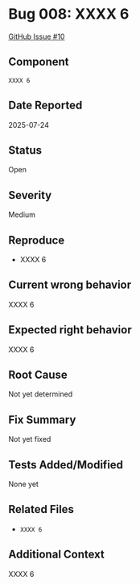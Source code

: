 # Bug 008: XXXX 6

[GitHub Issue #10](https://github.com/JorgeRojo/slack-bitbucket-merge-control-chrome-extension/issues/10)

## Component

`XXXX 6`

## Date Reported

2025-07-24

## Status

Open

## Severity

Medium

## Reproduce

- XXXX 6

## Current wrong behavior

XXXX 6

## Expected right behavior

XXXX 6

## Root Cause

Not yet determined

## Fix Summary

Not yet fixed

## Tests Added/Modified

None yet

## Related Files

- `XXXX 6`

## Additional Context

XXXX 6
